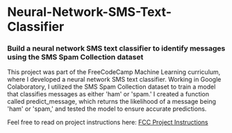 # Neural-Network-SMS-Text-Classifier

### Build a neural network SMS text classifier to identify messages using the SMS Spam Collection dataset

This project was part of the FreeCodeCamp Machine Learning curriculum, where I developed a neural network SMS text classifier. Working in Google Colaboratory, I utilized the SMS Spam Collection dataset to train a model that classifies messages as either 'ham' or 'spam.' I created a function called predict_message, which returns the likelihood of a message being 'ham' or 'spam,' and tested the model to ensure accurate predictions.

Feel free to read on project instructions here: [FCC Project Instructions](https://www.freecodecamp.org/learn/machine-learning-with-python/machine-learning-with-python-projects/neural-network-sms-text-classifier)
